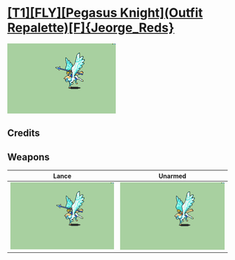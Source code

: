 # [\[T1\]\[FLY\]\[Pegasus Knight\]\(Outfit Repalette\)\[F\]{Jeorge_Reds}](./)

<img src="./2.%20Lance/Lance_000.png" alt="[T1][FLY][Pegasus Knight](Outfit Repalette)[F]{Jeorge_Reds} standing" />

## Credits



## Weapons


|Lance |Unarmed |
|  :---: | :---: |
| <img alt="Lance animation" src="./2.%20Lance/Lance.gif" /> | <img alt="Unarmed animation" src="./8.%20Unarmed/Unarmed.gif" /> |
